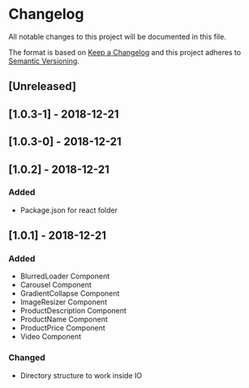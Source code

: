 # Changelog

All notable changes to this project will be documented in this file.

The format is based on [Keep a Changelog](http://keepachangelog.com/en/1.0.0/)
and this project adheres to [Semantic Versioning](http://semver.org/spec/v2.0.0.html).

## [Unreleased]

## [1.0.3-1] - 2018-12-21

## [1.0.3-0] - 2018-12-21

## [1.0.2] - 2018-12-21

### Added
- Package.json for react folder

## [1.0.1] - 2018-12-21

### Added
- BlurredLoader Component
- Carousel Component
- GradientCollapse Component
- ImageResizer Component
- ProductDescription Component
- ProductName Component
- ProductPrice Component
- Video Component

### Changed
- Directory structure to work inside IO

